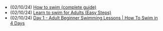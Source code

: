 - (02/10/24) [How to swim (complete guide)](https://www.youtube.com/watch?v=81RVobtGeK0)
- (02/10/24) [Learn to swim for Adults (Easy Steps)](https://www.youtube.com/watch?v=rob_ukzU8Rs)
- (02/10/24) [Day 1 - Adult Beginner Swimming Lessons | How To Swim in 4 Days](https://youtu.be/Hl6xSFB80E4?si=t5oNTu6LmjhAUHBl)
